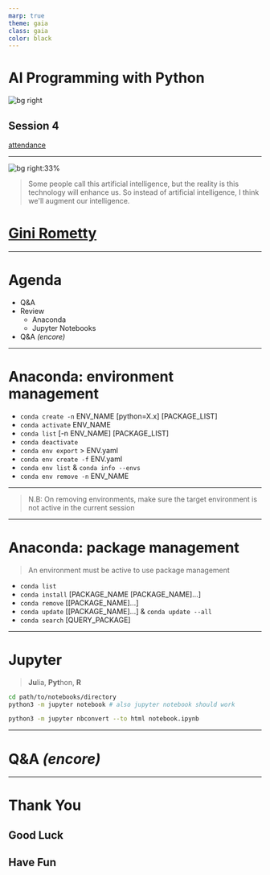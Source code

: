 ```yaml
---
marp: true
theme: gaia
class: gaia
color: black
---
```


<!--
_class:
  - gaia
  - lead
-->

# AI Programming with Python

![bg right](https://www.udacity.com/www-proxy/contentful/assets/2y9b3o528xhq/2dmDLmWvCncVHcQ6lz9u5v/9ebc8c914fcf0e8b546bce78133b2a4a/OpenGraph_Udacity_Logo_Update__1_.png)

## Session 4

[attendance](../README.md)

---

<!--
_class:
  - gaia
  - lead
-->

![bg right:33%](https://www.gannett-cdn.com/presto/2019/01/07/USAT/e6caf4d6-83e2-4d98-a91a-85a25eca03da-ginni2017_downloadimage_with-background_780x981.jpg)

> Some people call this artificial intelligence, but the reality is this technology will enhance us.
> So instead of artificial intelligence, I think we'll augment our intelligence.

# [Gini Rometty](https://en.wikipedia.org/wiki/Ginni_Rometty)

---

# Agenda

- Q&A
- Review
  - Anaconda
  - Jupyter Notebooks
- Q&A _(encore)_

---

# Anaconda: environment management

- `conda create -n` ENV_NAME \[python=X.x\] \[PACKAGE_LIST\]
- `conda activate` ENV_NAME
- `conda list` \[-n ENV_NAME\] \[PACKAGE_LIST\]
- `conda deactivate`
- `conda env export` > ENV.yaml
- `conda env create -f` ENV.yaml
- `conda env list` &amp; `conda info --envs`
- `conda env remove -n` ENV_NAME

---

> N.B: On removing environments, make sure the target environment is not active in the current session

---

# Anaconda: package management

> An environment must be active to use package management

- `conda list`
- `conda install` \[PACKAGE_NAME \[PACKAGE_NAME\]&#8230;\]
- `conda remove` \[\[PACKAGE_NAME\]&#8230;\]
- `conda update` \[\[PACKAGE_NAME\]&#8230;\] &amp; `conda update --all`
- `conda search` \[QUERY_PACKAGE\]

---

# Jupyter

> **Ju**lia, **Pyt**hon, **R**

```sh
cd path/to/notebooks/directory
python3 -m jupyter notebook # also jupyter notebook should work
```

```sh
python3 -m jupyter nbconvert --to html notebook.ipynb
```

---

<!--
_class:
  - gaia
  - lead
-->

# Q&A _(encore)_ <!-- fit -->

---

<!--
_class:
  - gaia
  - lead
 -->

# Thank You

## Good Luck

## Have Fun

